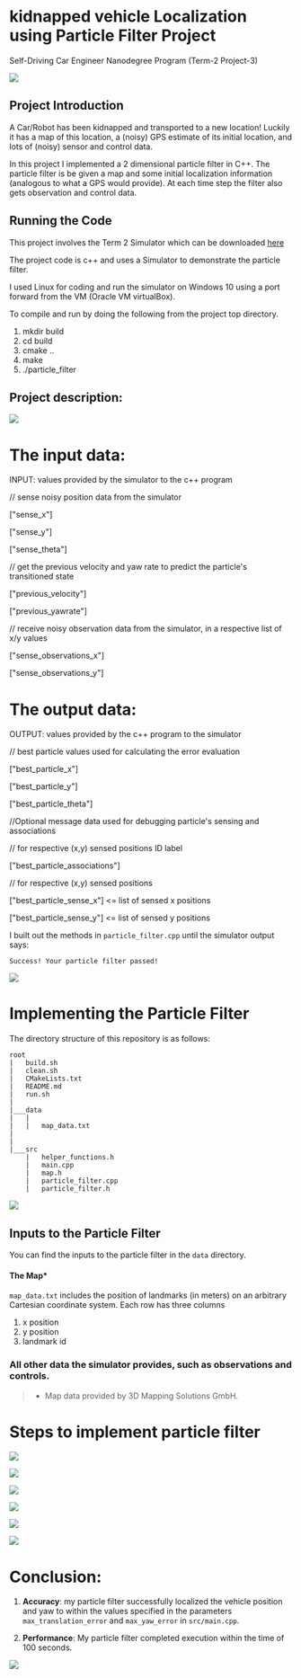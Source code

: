# kidnapped vehicle Localization using Particle Filter Project
Self-Driving Car Engineer Nanodegree Program (Term-2 Project-3)

![](https://github.com/emilkaram/kidnapped-vehicle-Localization-using-Particle-Filter-Project-T2-P3/blob/master/img/0.jpg)


## Project Introduction
A Car/Robot has been kidnapped and transported to a new location! Luckily it has a map of this location, a (noisy) GPS estimate of its initial location, and lots of (noisy) sensor and control data.

In this project I implemented a 2 dimensional particle filter in C++. 
The particle filter is be given a map and some initial localization information (analogous to what a GPS would provide). 
At each time step the filter also gets observation and control data.

## Running the Code
This project involves the Term 2 Simulator which can be downloaded [here](https://github.com/udacity/self-driving-car-sim/releases)

The project code is c++ and uses a Simulator to  demonstrate the particle filter.

I used Linux for coding and run the simulator on Windows 10 using a port forward from the VM (Oracle VM virtualBox). 
 
To compile and run by doing the following from the project top directory.

1. mkdir build
2. cd build
3. cmake ..
4. make
5. ./particle_filter

## Project description:

![](https://github.com/emilkaram/kidnapped-vehicle-Localization-using-Particle-Filter-Project-T2-P3/blob/master/img/3.png) 

# The input data:
INPUT: values provided by the simulator to the c++ program

// sense noisy position data from the simulator

["sense_x"]

["sense_y"]

["sense_theta"]

// get the previous velocity and yaw rate to predict the particle's transitioned state

["previous_velocity"]

["previous_yawrate"]

// receive noisy observation data from the simulator, in a respective list of x/y values

["sense_observations_x"]

["sense_observations_y"]


# The output data:
OUTPUT: values provided by the c++ program to the simulator

// best particle values used for calculating the error evaluation

["best_particle_x"]

["best_particle_y"]

["best_particle_theta"]

//Optional message data used for debugging particle's sensing and associations

// for respective (x,y) sensed positions ID label

["best_particle_associations"]

// for respective (x,y) sensed positions

["best_particle_sense_x"] <= list of sensed x positions

["best_particle_sense_y"] <= list of sensed y positions


I built out the methods in `particle_filter.cpp` until the simulator output says:

```
Success! Your particle filter passed!
```
![](https://github.com/emilkaram/kidnapped-vehicle-Localization-using-Particle-Filter-Project-T2-P3/blob/master/img/2.png)

# Implementing the Particle Filter
The directory structure of this repository is as follows:

```
root
|   build.sh
|   clean.sh
|   CMakeLists.txt
|   README.md
|   run.sh
|
|___data
|   |   
|   |   map_data.txt
|   
|   
|___src
    |   helper_functions.h
    |   main.cpp
    |   map.h
    |   particle_filter.cpp
    |   particle_filter.h
```

 
![](https://github.com/emilkaram/kidnapped-vehicle-Localization-using-Particle-Filter-Project-T2-P3/blob/master/img/4.png)
 

## Inputs to the Particle Filter
You can find the inputs to the particle filter in the `data` directory.

#### The Map*
`map_data.txt` includes the position of landmarks (in meters) on an arbitrary Cartesian coordinate system. Each row has three columns
1. x position
2. y position
3. landmark id

### All other data the simulator provides, such as observations and controls.

> * Map data provided by 3D Mapping Solutions GmbH.


# Steps to implement particle filter


![](https://github.com/emilkaram/kidnapped-vehicle-Localization-using-Particle-Filter-Project-T2-P3/blob/master/img/5.png)


![](https://github.com/emilkaram/kidnapped-vehicle-Localization-using-Particle-Filter-Project-T2-P3/blob/master/img/6.png)
 
 
 ![](https://github.com/emilkaram/kidnapped-vehicle-Localization-using-Particle-Filter-Project-T2-P3/blob/master/img/7.png)
 
 ![](https://github.com/emilkaram/kidnapped-vehicle-Localization-using-Particle-Filter-Project-T2-P3/blob/master/img/10.png)
 
 
 ![](https://github.com/emilkaram/kidnapped-vehicle-Localization-using-Particle-Filter-Project-T2-P3/blob/master/img/8.png)
 
 
 ![](https://github.com/emilkaram/kidnapped-vehicle-Localization-using-Particle-Filter-Project-T2-P3/blob/master/img/9.png)
 

# Conclusion:
1. **Accuracy**: my particle filter successfully localized the vehicle position and yaw to within the values specified in the parameters `max_translation_error` and `max_yaw_error` in `src/main.cpp`.

2. **Performance**: My particle filter completed execution within the time of 100 seconds.

![](https://github.com/emilkaram/kidnapped-vehicle-Localization-using-Particle-Filter-Project-T2-P3/blob/master/img/2.png)

 
